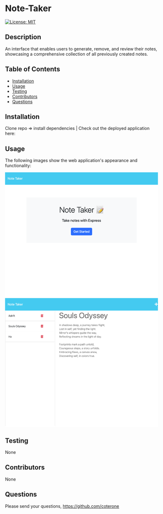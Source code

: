 # Note-Taker 
[![License: MIT](https://img.shields.io/badge/License-MIT-yellow.svg)](https://opensource.org/licenses/MIT)
## Description
An interface that enables users to generate, remove, and review their notes, showcasing a comprehensive collection of all previously created notes.

## Table of Contents
* [Installation](#installation)
* [Usage](#usage)
* [Testing](#testing)
* [Contributors](#contributors)
* [Questions](#questions)

## Installation
Clone repo => install dependencies | Check out the deployed application here: 

## Usage

The following images show the web application's appearance and functionality:

![screenshot](./images/screenshot1.png)
![screenshot](./images/screenshot2.png)

## Testing
None

## Contributors
None


## Questions
Please send your questions, https://github.com/coterone